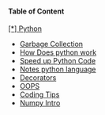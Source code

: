 
 <h4>Table of Content</h4>
   <a href="./python/"> [*] Python </a>
<br>                                                                                                                                                          
  <ul>
  <li><a href="./GarbageCollection.md "&emsp; &emsp; &emsp;>Garbage Collection</a></li>
  <li><a href="./HowDoesItWorks.md " &emsp; &emsp; &emsp; >How Does python work</a></li>
  <li><a href="./SpeedUpPython.md " &emsp; &emsp; &emsp; >Speed up Python Code</a></li>
  <li><a href="./Notes.md " &emsp; &emsp; &emsp; >Notes python language</a></li>
  <li><a href="./Decorators.md " &emsp; &emsp; &emsp; >Decorators</a></li>
  <li><a href="./OOPS.md " &emsp; &emsp; &emsp; >OOPS</a></li>
  <li><a href="./CodingTips.md " &emsp; &emsp; &emsp; >Coding Tips</a></li>
  <li><a href="./Numpy.md " &emsp; &emsp; &emsp; >Numpy Intro</a></li>
  </ul>
 </ul>
<br>

